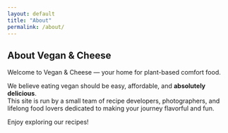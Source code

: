```yaml
---
layout: default
title: "About"
permalink: /about/
---
```


## About Vegan & Cheese

Welcome to Vegan & Cheese — your home for plant-based comfort food.

We believe eating vegan should be easy, affordable, and **absolutely delicious**.  
This site is run by a small team of recipe developers, photographers, and lifelong food lovers dedicated to making your journey flavorful and fun.

Enjoy exploring our recipes!
